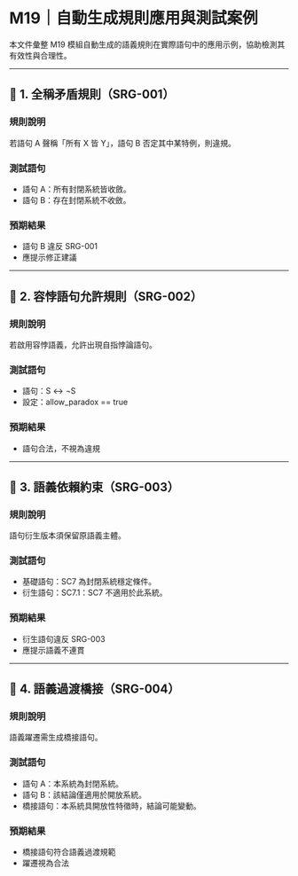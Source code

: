 # M19｜自動生成規則應用與測試案例

本文件彙整 M19 模組自動生成的語義規則在實際語句中的應用示例，協助檢測其有效性與合理性。

---

## 🎯 1. 全稱矛盾規則（SRG-001）

### 規則說明
若語句 A 聲稱「所有 X 皆 Y」，語句 B 否定其中某特例，則違規。

### 測試語句
- 語句 A：所有封閉系統皆收斂。
- 語句 B：存在封閉系統不收斂。

### 預期結果
- 語句 B 違反 SRG-001
- 應提示修正建議

---

## 🎯 2. 容悖語句允許規則（SRG-002）

### 規則說明
若啟用容悖語義，允許出現自指悖論語句。

### 測試語句
- 語句：S ↔ ¬S
- 設定：allow_paradox == true

### 預期結果
- 語句合法，不視為違規

---

## 🎯 3. 語義依賴約束（SRG-003）

### 規則說明
語句衍生版本須保留原語義主體。

### 測試語句
- 基礎語句：SC7 為封閉系統穩定條件。
- 衍生語句：SC7.1：SC7 不適用於此系統。

### 預期結果
- 衍生語句違反 SRG-003
- 應提示語義不連貫

---

## 🎯 4. 語義過渡橋接（SRG-004）

### 規則說明
語義躍遷需生成橋接語句。

### 測試語句
- 語句 A：本系統為封閉系統。
- 語句 B：該結論僅適用於開放系統。
- 橋接語句：本系統具開放性特徵時，結論可能變動。

### 預期結果
- 橋接語句符合語義過渡規範
- 躍遷視為合法

